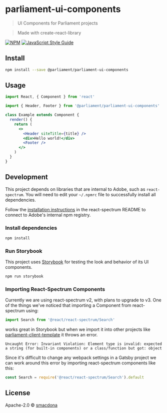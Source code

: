 # parliament-ui-components

> UI Components for Parliament projects

> Made with create-react-library

[![NPM](https://img.shields.io/npm/v/parliament-ui-components-too.svg)](https://www.npmjs.com/package/parliament-ui-components-too) [![JavaScript Style Guide](https://img.shields.io/badge/code_style-standard-brightgreen.svg)](https://standardjs.com)

## Install

```bash
npm install --save @parliament/parliament-ui-components
```

## Usage

```jsx
import React, { Component } from 'react'

import { Header, Footer } from '@parliament/parliament-ui-components'

class Example extends Component {
  render() {
    return (
      <>
        <Header siteTitle={title} />
        <div>Hello world!</div>
        <Footer />
      </>
    )
  }
}
```

## Development

This project depends on libraries that are internal to Adobe, such as `react-spectrum`.
You will need to edit your `~/.npmrc` file to successfully install all dependencies.

Follow the [installation instructions](https://react-spectrum.corp.adobe.com/guides/getting_started) in the react-spectrum README to connect to Adobe's internal npm registry.

### Install dependencies

```sh
npm install
```

### Run Storybook

This project uses [Storybook][] for testing the look and behavior of its UI components.

```sh
npm run storybook
```

### Importing React-Spectrum Components

Currently we are using react-spectrum v2, with plans to upgrade to v3. One of the things we've noticed that importing a Component from react-spectrum using:

```javascript
import Search from '@react/react-spectrum/Search'
```

works great in Storybook but when we import it into other projects like [parliament-client-template](https://git.corp.adobe.com/devrel/parliament-client-template) it throws an error.

```
Uncaught Error: Invariant Violation: Element type is invalid: expected a string (for built-in components) or a class/function but got: object
```

Since it's difficult to change any webpack settings in a Gatsby project we can work around this error by importing react-spectrum components like this:

```javascript
const Search = require('@react/react-spectrum/Search').default
```

## License

Apache-2.0 © [smacdona](https://github.com/smacdona)

[installation instructions]: https://git.corp.adobe.com/React/react-spectrum-v2#npm
[storybook]: https://storybook.js.org/
